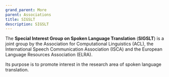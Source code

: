 ```yaml
---
grand_parent: More
parent: Associations
title: SIGSLT
description: SIGSLT
---
```


The **Special Interest Group on Spoken Language Translation** (**SIGSLT**) is a joint group by the Association for Computational Linguistics (ACL), the International Speech Communication Association (ISCA) and the European Language Resources Association (ELRA).

Its purpose is to promote interest in the research area of spoken language translation.
